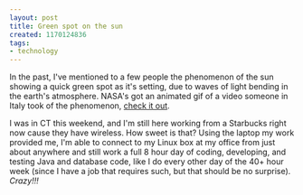 ```yaml
---
layout: post
title: Green spot on the sun
created: 1170124836
tags:
- technology
---
```

In the past, I've mentioned to a few people the phenomenon of the sun showing a quick green spot as it's setting, due to waves of light bending in the earth's atmosphere. NASA's got an animated gif of a video someone in Italy took of the phenomenon, [check it out](http://antwrp.gsfc.nasa.gov/apod/ap070129.html).

I was in CT this weekend, and I'm still here working from a Starbucks right now cause they have wireless. How sweet is that? Using the laptop my work provided me, I'm able to connect to my Linux box at my office from just about anywhere and still work a full 8 hour day of coding, developing, and testing Java and database code, like I do every other day of the 40+ hour week (since I have a job that requires such, but that should be no surprise). _Crazy!!!_

